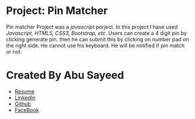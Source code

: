 # Project: Pin Matcher

Pin matcher Project was a *javascript* porject. In this project I have used *Javascript, HTML5, CSS3, Bootstrap, etc*. Users can create a 4 digit pin by clicking generate pin. then he can submit this by clicking on number pad on the right side. He cannot use his keyboard. He will be notified if pin match or not. 

# Created By Abu Sayeed

- [Resume](https://drive.google.com/file/d/1n_WyOpWTddo8uBbx_PLidPB8ZviP1vBQ/view)
- [LinkedIn](https://www.linkedin.com/in/abusayeed95/)
- [Github](https://github.com/ahmedmusa995/)
- [FaceBook](https://www.facebook.com/sayeed.sayem.95/)
